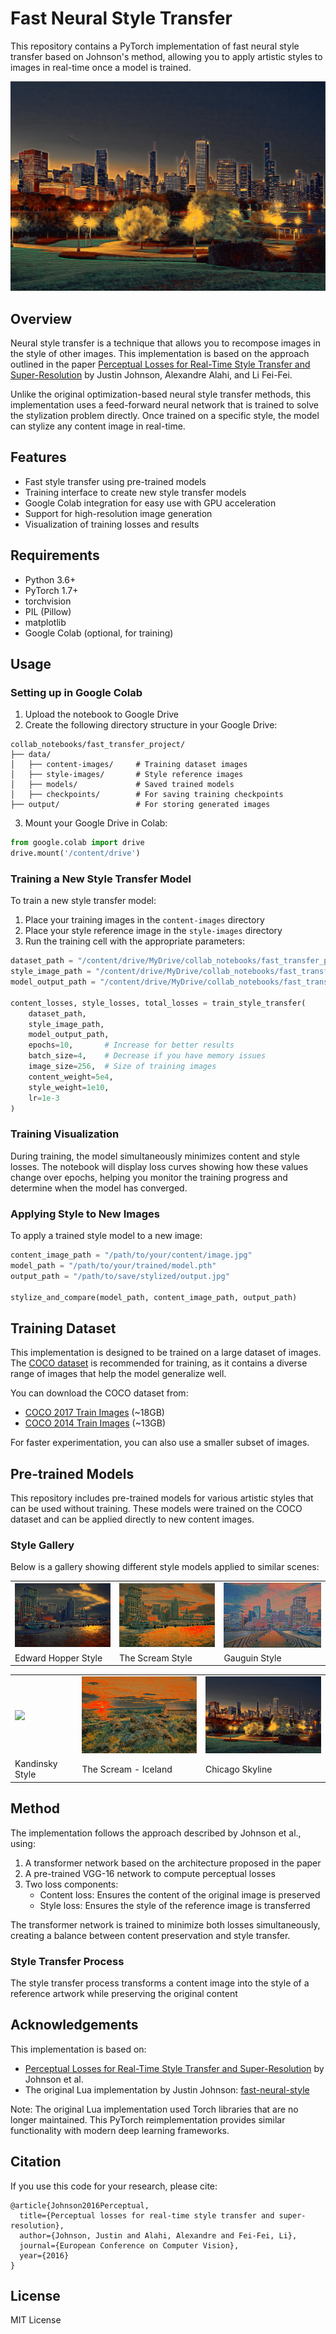 # Fast Neural Style Transfer

This repository contains a PyTorch implementation of fast neural style transfer based on Johnson's method, allowing you to apply artistic styles to images in real-time once a model is trained.

![Chicago Skyline in Edward Hopper Style](images/stylized_EdHopper_chicago.jpg)

## Overview

Neural style transfer is a technique that allows you to recompose images in the style of other images. This implementation is based on the approach outlined in the paper [Perceptual Losses for Real-Time Style Transfer and Super-Resolution](https://arxiv.org/abs/1603.08155) by Justin Johnson, Alexandre Alahi, and Li Fei-Fei.

Unlike the original optimization-based neural style transfer methods, this implementation uses a feed-forward neural network that is trained to solve the stylization problem directly. Once trained on a specific style, the model can stylize any content image in real-time.

## Features

- Fast style transfer using pre-trained models
- Training interface to create new style transfer models
- Google Colab integration for easy use with GPU acceleration
- Support for high-resolution image generation
- Visualization of training losses and results

## Requirements

- Python 3.6+
- PyTorch 1.7+
- torchvision
- PIL (Pillow)
- matplotlib
- Google Colab (optional, for training)

## Usage

### Setting up in Google Colab

1. Upload the notebook to Google Drive
2. Create the following directory structure in your Google Drive:
```
collab_notebooks/fast_transfer_project/
├── data/
│   ├── content-images/     # Training dataset images
│   ├── style-images/       # Style reference images
│   ├── models/             # Saved trained models
│   ├── checkpoints/        # For saving training checkpoints
├── output/                 # For storing generated images
```

3. Mount your Google Drive in Colab:
```python
from google.colab import drive
drive.mount('/content/drive')
```

### Training a New Style Transfer Model

To train a new style transfer model:

1. Place your training images in the `content-images` directory
2. Place your style reference image in the `style-images` directory
3. Run the training cell with the appropriate parameters:

```python
dataset_path = "/content/drive/MyDrive/collab_notebooks/fast_transfer_project/data/content-images"
style_image_path = "/content/drive/MyDrive/collab_notebooks/fast_transfer_project/data/style-images/your_style_image.jpg"
model_output_path = "/content/drive/MyDrive/collab_notebooks/fast_transfer_project/data/models/your_model_name.pth"

content_losses, style_losses, total_losses = train_style_transfer(
    dataset_path,
    style_image_path,
    model_output_path,
    epochs=10,       # Increase for better results
    batch_size=4,    # Decrease if you have memory issues
    image_size=256,  # Size of training images
    content_weight=5e4,
    style_weight=1e10,
    lr=1e-3
)
```

### Training Visualization

During training, the model simultaneously minimizes content and style losses. The notebook will display loss curves showing how these values change over epochs, helping you monitor the training progress and determine when the model has converged.

### Applying Style to New Images

To apply a trained style model to a new image:

```python
content_image_path = "/path/to/your/content/image.jpg"
model_path = "/path/to/your/trained/model.pth"
output_path = "/path/to/save/stylized/output.jpg"

stylize_and_compare(model_path, content_image_path, output_path)
```

## Training Dataset

This implementation is designed to be trained on a large dataset of images. The [COCO dataset](https://cocodataset.org/) is recommended for training, as it contains a diverse range of images that help the model generalize well.

You can download the COCO dataset from:
- [COCO 2017 Train Images](http://images.cocodataset.org/zips/train2017.zip) (~18GB)
- [COCO 2014 Train Images](http://images.cocodataset.org/zips/train2014.zip) (~13GB)

For faster experimentation, you can also use a smaller subset of images.

## Pre-trained Models

This repository includes pre-trained models for various artistic styles that can be used without training. These models were trained on the COCO dataset and can be applied directly to new content images.

### Style Gallery

Below is a gallery showing different style models applied to similar scenes:

<div align="center">
  <table>
    <tr>
      <td><img src="images/stylized_EdHopper_SFO_switzerland.jpg" width="250px"></td>
      <td><img src="images/stylized_scream_SFO_embarcedero1.jpg" width="250px"></td>
      <td><img src="images/stylized_guguin_SFO_embarcedero2.jpg" width="250px"></td>
    </tr>
    <tr>
      <td>Edward Hopper Style</td>
      <td>The Scream Style</td>
      <td>Gauguin Style</td>
    </tr>
  </table>
</div>

<div align="center">
  <table>
    <tr>
      <td><img src="images/stylized_kandinsky_flower_3.jpg" width="250px"></td>
      <td><img src="images/stylized_scream_iceland.jpg" width="250px"></td>
      <td><img src="images/stylized_EdHopper_chicago.jpg" width="250px"></td>
    </tr>
    <tr>
      <td>Kandinsky Style</td>
      <td>The Scream - Iceland</td>
      <td>Chicago Skyline</td>
    </tr>
  </table>
</div>

## Method

The implementation follows the approach described by Johnson et al., using:

1. A transformer network based on the architecture proposed in the paper
2. A pre-trained VGG-16 network to compute perceptual losses
3. Two loss components:
   - Content loss: Ensures the content of the original image is preserved
   - Style loss: Ensures the style of the reference image is transferred

The transformer network is trained to minimize both losses simultaneously, creating a balance between content preservation and style transfer.

### Style Transfer Process

The style transfer process transforms a content image into the style of a reference artwork while preserving the original content

## Acknowledgements

This implementation is based on:

- [Perceptual Losses for Real-Time Style Transfer and Super-Resolution](https://arxiv.org/abs/1603.08155) by Johnson et al.
- The original Lua implementation by Justin Johnson: [fast-neural-style](https://github.com/jcjohnson/fast-neural-style)

Note: The original Lua implementation used Torch libraries that are no longer maintained. This PyTorch reimplementation provides similar functionality with modern deep learning frameworks.

## Citation

If you use this code for your research, please cite:

```
@article{Johnson2016Perceptual,
  title={Perceptual losses for real-time style transfer and super-resolution},
  author={Johnson, Justin and Alahi, Alexandre and Fei-Fei, Li},
  journal={European Conference on Computer Vision},
  year={2016}
}
```

## License

MIT License
